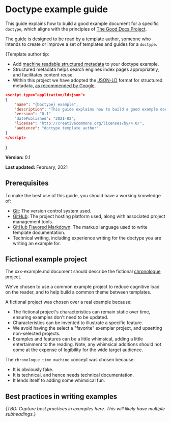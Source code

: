 # Doctype example guide

This guide explains how to build a good example document for a specific `doctype`, which aligns with the principles of [The Good Docs Project](https://thegooddocsproject.dev).

The guide is designed to be read by a template author, someone who intends to create or improve a set of templates and guides for a `doctype`.

{Template author tip:

* Add [machine readable structured metadata](https://developers.google.com/search/docs/guides/sd-policies) to your doctype example.
* Structured metadata helps search engines index pages appropriately, and facilitates content reuse.
* Within this project we have adopted the [JSON-LD](http://json-ld.org/) format for structured metadata, [as recommended by Google](https://developers.google.com/search/docs/guides/intro-structured-data).
<!--Machine readable schema.org structured metadata about this guide.-->
``` json
<script type="application/ld+json">
{
    "name": "{Doctype} example",
    "description": "This guide explains how to build a good example document for a specific doctype, which aligns with the principles of The Good Docs Project.",
    "version": "0.1"
    "datePublished": "2021-02",
    "license": "http://creativecommons.org/licenses/by/4.0/",
    "audience": "doctype template author"
}
</script>
```
}

**Version:** 0.1

**Last updated:** February, 2021

## Prerequisites

To make the best use of this guide, you should have a working knowledge of:

* [Git](https://git-scm.com/): The version control system used.
* [GitHub](https://github.com/thegooddocsproject): The project hosting platform used, along with associated project management tools.
* [GitHub Flavored Markdown](https://github.github.com/gfm/): The markup language used to write template documentation.
* Technical writing, including experience writing for the doctype you are writing an example for.

## Fictional example project

The xxx-example.md document should describe the fictional [chronologue](https://github.com/thegooddocsproject/chronologue/) project.

We've chosen to use a common example project to reduce cognitive load on the reader, and to help build a common theme between templates.

A fictional project was chosen over a real example because:
* The fictional project's characteristics can remain static over time, ensuring examples don't need to be updated.
* Characteristics can be invented to illustrate a specific feature.
* We avoid having the select a "favorite" exemplar project, and upsetting non-selected projects. 
* Examples and features can be a little whimsical, adding a little entertainment to the reading. Note, any whimsical additions should not come at the expense of legibility for the wide target audience.

The `chronologue time machine` concept was chosen because:
* It is obviously fake.
* It is technical, and hence needs technical documentation.
* It lends itself to adding some whimsical fun.

## Best practices in writing examples

_{TBD: Capture best practices in examples here. This will likely have multiple subheadings.}_
